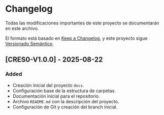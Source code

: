# Changelog
Todas las modificaciones importantes de este proyecto se documentarán en este archivo.

El formato está basado en [Keep a Changelog](https://keepachangelog.com/es-ES/1.0.0/),
y este proyecto sigue [Versionado Semántico](https://semver.org/lang/es/).


## [CRES0-V1.0.0] - 2025-08-22
### Added
- Creación inicial del proyecto `docs`.
- Configuración base de la estructura de carpetas.
- Documentación inicial para el repositorio.
- Archivo `README.md` con la descripción del proyecto.
- Configuración de Git y creación del branch inicial.